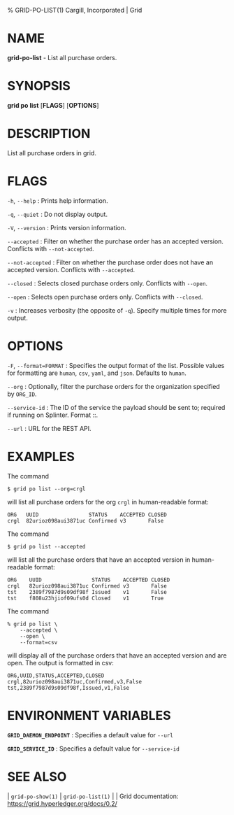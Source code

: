 % GRID-PO-LIST(1) Cargill, Incorporated | Grid
<!--
  Copyright 2021 Cargill Incorporated
  Licensed under Creative Commons Attribution 4.0 International License
  https://creativecommons.org/licenses/by/4.0/
-->

NAME
====

**grid-po-list** - List all purchase orders.

SYNOPSIS
========

**grid po list** \[**FLAGS**\] \[**OPTIONS**\]

DESCRIPTION
===========

List all purchase orders in grid.


FLAGS
=====

`-h`, `--help`
: Prints help information.

`-q`, `--quiet`
: Do not display output.

`-V`, `--version`
: Prints version information.

`--accepted`
: Filter on whether the purchase order has an accepted version. Conflicts with
  `--not-accepted`.

`--not-accepted`
: Filter on whether the purchase order does not have an accepted version.
  Conflicts with `--accepted`.

`--closed`
: Selects closed purchase orders only. Conflicts with `--open`.

`--open`
: Selects open purchase orders only. Conflicts with `--closed`.

`-v`
: Increases verbosity (the opposite of `-q`). Specify multiple times for more
  output.

OPTIONS
=======

`-F`, `--format=FORMAT`
: Specifies the output format of the list. Possible values for formatting are
  `human`, `csv`, `yaml`, and `json`. Defaults to `human`.
  
`--org`
: Optionally, filter the purchase orders for the organization specified by
  `ORG_ID`. 

`--service-id`
: The ID of the service the payload should be sent to; required if running on
  Splinter. Format <circuit-id>::<service-id>.

  `--url`
: URL for the REST API.

EXAMPLES
========

The command

```
$ grid po list --org=crgl
```

will list all purchase orders for the org `crgl` in human-readable format:

```
ORG   UUID                STATUS    ACCEPTED CLOSED
crgl  82urioz098aui3871uc Confirmed v3       False
```

The command

```
$ grid po list --accepted
```

will list all the purchase orders that have an accepted version in
human-readable format:

```
ORG    UUID                STATUS    ACCEPTED CLOSED
crgl   82urioz098aui3871uc Confirmed v3       False
tst    2389f7987d9s09df98f Issued    v1       False
tst    f808u23hjiof09ufs0d Closed    v1       True
```
The command

```
% grid po list \
    --accepted \
    --open \
    --format=csv
```

will display all of the purchase orders that have an accepted version and are
open.  The output is formatted in csv:

```
ORG,UUID,STATUS,ACCEPTED,CLOSED
crgl,82urioz098aui3871uc,Confirmed,v3,False
tst,2389f7987d9s09df98f,Issued,v1,False
```

ENVIRONMENT VARIABLES
=====================

**`GRID_DAEMON_ENDPOINT`**
: Specifies a default value for `--url`

**`GRID_SERVICE_ID`**
: Specifies a default value for `--service-id`

SEE ALSO
========
| `grid-po-show(1)`
| `grid-po-list(1)`
|
| Grid documentation: https://grid.hyperledger.org/docs/0.2/
